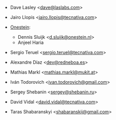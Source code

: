 - Dave Lasley \<<dave@laslabs.com>\>

- Jairo Llopis \<<jairo.llopis@tecnativa.com>\>

- [Onestein](https://www.onestein.nl):
  - Dennis Sluijk \<<d.sluijk@onestein.nl>\>
  - Anjeel Haria

- Sergio Teruel \<<sergio.teruel@tecnativa.com>\>

- Alexandre Díaz \<<dev@redneboa.es>\>

- Mathias Markl \<<mathias.markl@mukit.at>\>

- Iván Todorovich \<<ivan.todorovich@gmail.com>\>

- Sergey Shebanin \<<sergey@shebanin.ru>\>

- David Vidal \<<david.vidal@tecnativa.com>\>

- Taras Shabaranskyi \<<shabaranskij@gmail.com>\>
